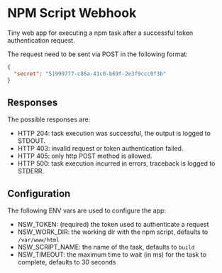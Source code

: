 # NPM Script Webhook
Tiny web app for executing a npm task after a successful token authentication request.

The request need to be sent via POST in the following format:
```json
{
  "secret": "51999777-c86a-41c0-b69f-2e3f9ccc0f3b"
}
```
## Responses
The possible responses are:
- HTTP 204: task execution was successful, the output is logged to STDOUT.
- HTTP 403: invalid request or token authentication failed.
- HTTP 405: only http POST method is allowed.
- HTTP 500: task execution incurred in errors, traceback is logged to STDERR.

## Configuration
The following ENV vars are used to configure the app:
- NSW_TOKEN: (required) the token used to authenticate a request
- NSW_WORK_DIR: the working dir with the npm script, defaults to `/var/www/html`
- NSW_SCRIPT_NAME: the name of the task, defaults to `build`
- NSW_TIMEOUT: the maximum time to wait (in ms) for the task to complete, defaults to 30 seconds
